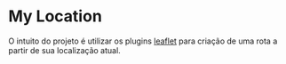 # My Location
O intuito do projeto é utilizar os plugins <a href="http://leafletjs.com/plugins.html">leaflet</a> para criação de uma rota a partir de sua localização atual.
